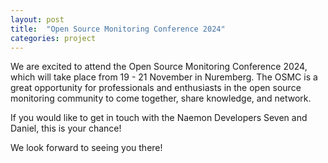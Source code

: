 ```yaml
---
layout: post
title:  "Open Source Monitoring Conference 2024"
categories: project
---
```


We are excited to attend the Open Source Monitoring Conference 2024, which will take place from 19 - 21 November in Nuremberg.
The OSMC is a great opportunity for professionals and enthusiasts in the open source monitoring community to come together, share knowledge, and network.

If you would like to get in touch with the Naemon Developers Seven and Daniel,  this is your chance!

We look forward to seeing you there!
